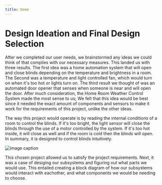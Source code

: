 ```yaml
---
title: Home 
---
```

 
# Design Ideation and Final Design Selection


After we completed our user needs, we brainstormed any ideas we could think of that complies with our necessary measures. This landed us with three results. The first idea was a home automation system that will open and close blinds depending on the temperature and brightness in a room. The Second was a temperature and light controlled fan, which would turn on when it's too hot or lights turn on. The third result we thought of was an automated door opener that senses when someone is near and will open the door.  After much consideration, the Home Room Weather Control System made the most sense to us; We felt that this idea would be best since it needed the exact amount of components and sensors to make it work for the requirements of this project, unlike the other ideas. 
  
The way this project would operate is by reading the internal conditions of a room to control the blinds. If it's too bright, the light sensor will close the blinds through the use of a motor controlled by the system. If it's too hot inside, it will close as well and if the room is cold then the blinds will open. In summary, it is designed to control blinds intuitively.
  
  ![image caption](https://media.discordapp.net/attachments/1143291596109009090/1162829343786029066/image.png?ex=653d5c37&is=652ae737&hm=eabc8d34cc643f13a9d049c900424b8f452648014a2796a559ec32e0f126325a&=&width=374&height=473)

  This chosen project allowed us to satisfy the project requirements. Next, it was a case of desiging our subsystems and figuring out what parts we would use. This entailed creating a block diagram of how our subsystems would interact with eachother, and what components we would be needing to choose.
